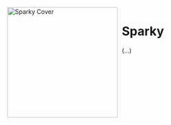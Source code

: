 <img height="256" align="left" style="float: left; margin: 0 10px 0 0;" alt="Sparky Cover" src="https://github.com/sparky-game/sparky/blob/master/assets/cover.png">

# Sparky

(...)
